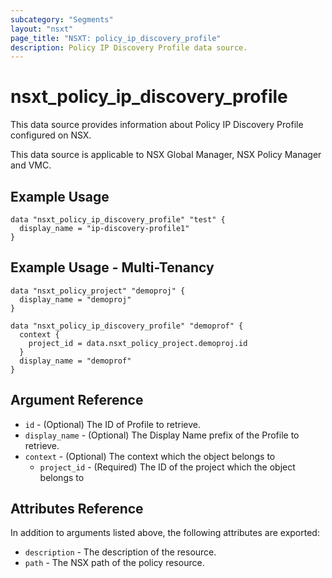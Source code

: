 ```yaml
---
subcategory: "Segments"
layout: "nsxt"
page_title: "NSXT: policy_ip_discovery_profile"
description: Policy IP Discovery Profile data source.
---
```


# nsxt_policy_ip_discovery_profile

This data source provides information about Policy IP Discovery Profile configured on NSX.

This data source is applicable to NSX Global Manager, NSX Policy Manager and VMC.

## Example Usage

```hcl
data "nsxt_policy_ip_discovery_profile" "test" {
  display_name = "ip-discovery-profile1"
}
```

## Example Usage - Multi-Tenancy

```hcl
data "nsxt_policy_project" "demoproj" {
  display_name = "demoproj"
}

data "nsxt_policy_ip_discovery_profile" "demoprof" {
  context {
    project_id = data.nsxt_policy_project.demoproj.id
  }
  display_name = "demoprof"
}
```

## Argument Reference

* `id` - (Optional) The ID of Profile to retrieve.
* `display_name` - (Optional) The Display Name prefix of the Profile to retrieve.
* `context` - (Optional) The context which the object belongs to
    * `project_id` - (Required) The ID of the project which the object belongs to

## Attributes Reference

In addition to arguments listed above, the following attributes are exported:

* `description` - The description of the resource.
* `path` - The NSX path of the policy resource.

